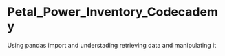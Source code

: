 # Petal_Power_Inventory_Codecademy
Using pandas import and understading retrieving data and manipulating it 
